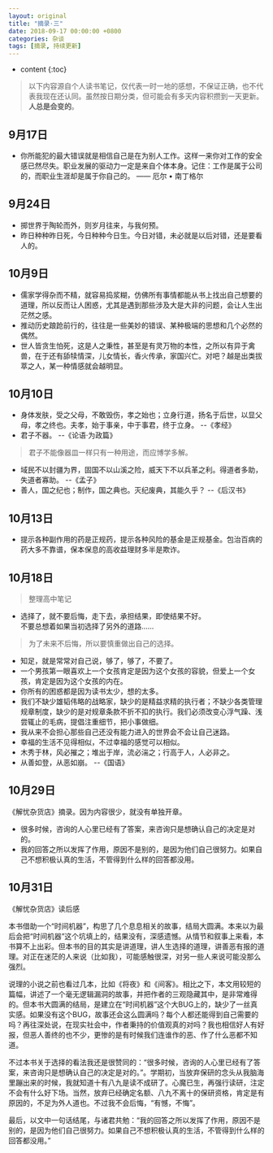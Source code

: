 ```yaml
---
layout: original
title: "摘录·三"
date: 2018-09-17 00:00:00 +0800 
categories: 杂谈
tags: [摘录, 持续更新]
---
```

* content
{:toc}


> 以下内容源自个人读书笔记，仅代表一时一地的感想，不保证正确，也不代表我现在还认同。虽然按日期分类，但可能会有多天内容积攒到一天更新。
<br> **人总是会变的**。

<!-- more -->

## 9月17日
* 你所能犯的最大错误就是相信自己是在为别人工作。这样一来你对工作的安全感已然尽失。职业发展的驱动力一定是来自个体本身。记住：工作是属于公司的，而职业生涯却是属于你自己的。   —— 厄尔 • 南丁格尔


## 9月24日
* 掷世界于陶轮而外，则岁月往来，与我何预。
* 昨日种种昨日死，今日种种今日生。今日对错，未必就是以后对错，还是要看人的。


## 10月9日
* 儒家学得杂而不精，就容易捣浆糊，仿佛所有事情都能从书上找出自己想要的道理，所以反而让人困惑，尤其是遇到那些涉及大是大非的问题，会让人生出茫然之感。
* 推动历史踉跄前行的，往往是一些美妙的错误、某种极端的思想和几个必然的偶然。
* 世人皆贪生怕死，这是人之秉性，甚至是有灵万物的本性，之所以有异于禽兽，在于还有舔犊情深，儿女情长，香火传承，家国兴亡。对吧？越是出类拔萃之人，某一种情感就会越明显。


## 10月10日
* 身体发肤，受之父母，不敢毁伤，孝之始也；立身行道，扬名于后世，以显父母，孝之终也。夫孝，始于事亲，中于事君，终于立身。  --《孝经》
* 君子不器。  --《论语·为政篇》  
> 君子不能像器皿一样只有一种用途，而应博学多解。
* 域民不以封疆为界，固国不以山溪之险，威天下不以兵革之利。得道者多助，失道者寡助。  --《孟子》
* 善人，国之纪也；制作，国之典也。灭纪废典，其能久乎？  --《后汉书》


## 10月13日
* 提示各种副作用的药是正规药，提示各种风险的基金是正规基金。包治百病的药大多不靠谱，保本保息的高收益理财多半是欺诈。

## 10月18日
> 整理高中笔记

* 选择了，就不要后悔，走下去，承担结果，即使结果不好。<br/> 不要总想着如果当初选择了另外的道路……
> 为了未来不后悔，所以要慎重做出自己的选择。
* 知足，就是常常对自己说，够了，够了，不要了。
* 一个男孩第一眼喜欢上一个女孩肯定是因为这个女孩的容貌，但爱上一个女孩，肯定是因为这个女孩的内在。
* 你所有的困惑都是因为读书太少，想的太多。
* 我们不缺少雄韬伟略的战略家，缺少的是精益求精的执行者；不缺少各类管理规章制度，缺少的是对规章条款不折不扣的执行。我们必须改变心浮气躁、浅尝辄止的毛病，提倡注重细节，把小事做细。
* 我从来不会担心那些自己还没有能力进入的世界会不会让自己迷路。
* 幸福的生活不见得相似，不过幸福的感觉可以相似。
* 木秀于林，风必摧之；堆出于岸，流必湍之；行高于人，人必非之。
* 从善如登，从恶如崩。  --《国语》

## 10月29日
《解忧杂货店》摘录。因为内容很少，就没有单独开章。

* 很多时候，咨询的人心里已经有了答案，来咨询只是想确认自己的决定是对的。
* 我的回答之所以发挥了作用，原因不是别的，是因为他们自己很努力。如果自己不想积极认真的生活，不管得到什么样的回答都没用。

## 10月31日
《解忧杂货店》读后感

 本书借助一个“时间机器”，构思了几个息息相关的故事，结局大圆满。本来以为最后会把“时间机器”这个坑填上的，结果没有，深感遗憾。从情节和叙事上来看，本书算不上出彩。但本书的目的其实是讲道理，讲人生选择的道理，讲善恶有报的道理。对正在迷茫的人来说（比如我），可能感触很深，对另一些人来说可能没那么强烈。

 说理的小说之前也看过几本，比如《将夜》和《间客》。相比之下，本文用较短的篇幅，讲述了一个毫无逻辑漏洞的故事，并把作者的三观隐藏其中，是非常难得的。但本书大圆满的结局，是建立在“时间机器”这个大BUG上的，缺少了一丝真实感。如果没有这个BUG，故事还会这么圆满吗？每个人都还能得到自己需要的吗？再往深处说，在现实社会中，作者秉持的价值观真的对吗？我也相信好人有好报，但恶人善终的也不少，更惨的是有时候我们连谁作的恶、作了什么恶都不知道。

 不过本书关于选择的看法我还是很赞同的：“很多时候，咨询的人心里已经有了答案，来咨询只是想确认自己的决定是对的。”。学期初，当放弃保研的念头从我脑海里蹦出来的时候，我就知道十有八九是读不成研了。心魔已生，再强行读研，注定不会有什么好下场。当然，放弃已经确定名额、八九不离十的保研资格，肯定是有原因的，不足为外人道也。不过我不会后悔，“有憾，不悔”。
 
 最后，以文中一句话结尾，与诸君共勉：“我的回答之所以发挥了作用，原因不是别的，是因为他们自己很努力。如果自己不想积极认真的生活，不管得到什么样的回答都没用。”